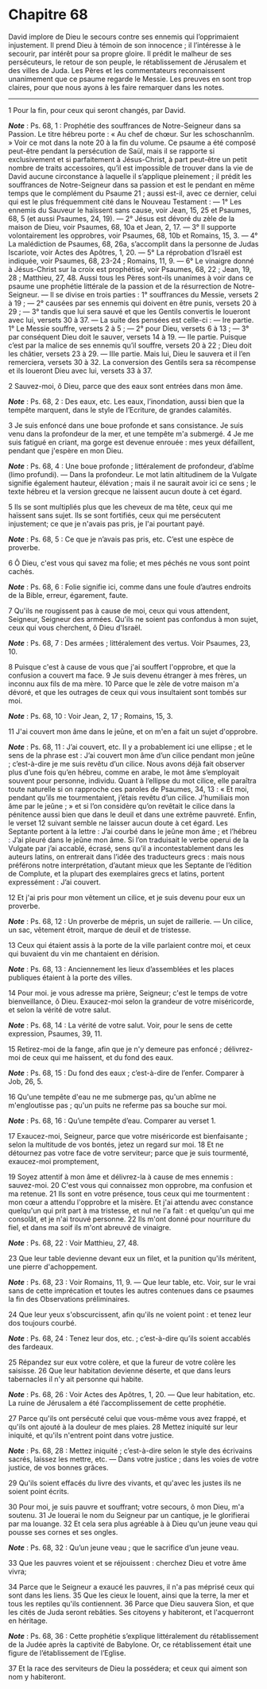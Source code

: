 # Chapitre 68

David implore de Dieu le secours contre ses ennemis qui l’opprimaient injustement.
Il prend Dieu à témoin de son innocence ; il l’intéresse à le secourir, par intérêt pour sa propre gloire.
Il prédit le malheur de ses persécuteurs, le retour de son peuple, le rétablissement de Jérusalem et des villes de Juda.
Les Pères et les commentateurs reconnaissent unanimement que ce psaume regarde le Messie.
Les preuves en sont trop claires, pour que nous ayons à les faire remarquer dans les notes.

***

1 Pour la fin, pour ceux qui seront changés, par David.

***Note*** :  Ps. 68, 1 : Prophétie des souffrances de Notre-Seigneur dans sa Passion. Le titre hébreu porte : « Au chef de chœur. Sur les schoschannîm. » Voir ce mot dans la note 20 à la fin du volume. Ce psaume a été composé peut-être pendant la persécution de Saül, mais il se rapporte si exclusivement et si parfaitement à Jésus-Christ, à part peut-être un petit nombre de traits accessoires, qu’il est impossible de trouver dans la vie de David aucune circonstance à laquelle il s’applique pleinement ; il prédit les souffrances de Notre-Seigneur dans sa passion et est le pendant en même temps que le complément du Psaume 21 ; aussi est-il, avec ce dernier, celui qui est le plus fréquemment cité dans le Nouveau Testament : ― 1° Les ennemis du Sauveur le haïssent sans cause, voir Jean, 15, 25 et Psaumes, 68, 5 (et aussi Psaumes, 24, 19). ― 2° Jésus est dévoré du zèle de la maison de Dieu, voir Psaumes, 68, 10a et Jean, 2, 17. ― 3° Il supporte volontairement les opprobres, voir Psaumes, 68, 10b et Romains, 15, 3. ― 4° La
malédiction de Psaumes, 68, 26a, s’accomplit dans la personne de Judas Iscariote, voir Actes des Apôtres, 1, 20. ― 5° La réprobation d’Israël est indiquée, voir Psaumes, 68, 23-24 ; Romains, 11, 9. ― 6° Le vinaigre donné à Jésus-Christ sur la croix est prophétisé, voir Psaumes, 68, 22 ; Jean, 19, 28 ; Matthieu, 27, 48. Aussi tous les Pères sont-ils unanimes à voir dans ce psaume une prophétie littérale de la passion et de la résurrection de Notre-Seigneur. ― Il se divise en trois parties : 1° souffrances du Messie, versets 2 à 19 ; ― 2° causées par ses ennemis qui doivent en être punis, versets 20 à 29 ; ― 3° tandis que lui sera sauvé et que les Gentils convertis le loueront avec lui, versets 30 à 37. ― La suite des pensées est celle-ci : ― Ire partie. 1° Le Messie souffre, versets 2 à 5 ; ― 2° pour Dieu, versets 6 à 13 ; ― 3° par conséquent Dieu doit le sauver, versets 14 à 19. ― IIe partie. Puisque c’est par la malice de ses ennemis qu’il souffre, versets 20 à 22 ; Dieu doit les châtier, versets 23 à 29. ―
IIIe partie. Mais lui, Dieu le sauvera et il l’en remerciera, versets 30 à 32. La conversion des Gentils sera sa récompense et ils loueront Dieu avec lui, versets 33 à 37.


2 Sauvez-moi, ô Dieu, parce que des eaux sont entrées dans mon âme.

***Note*** :  Ps. 68, 2 : Des eaux, etc. Les eaux, l’inondation, aussi bien que la tempête marquent, dans le style de l’Ecriture, de grandes calamités.

3 Je suis enfoncé dans une boue profonde et sans consistance. Je suis venu dans la profondeur de la mer, et une tempête m'a submergé. 4 Je me suis fatigué en criant, ma gorge est devenue enrouée : mes yeux défaillent, pendant que j'espère en mon Dieu.

***Note*** :  Ps. 68, 4 : Une boue profonde ; littéralement de profondeur, d’abîme (limo profundi). ― Dans la profondeur. Le mot latin altitudinem de la Vulgate signifie également hauteur, élévation ; mais il ne saurait avoir ici ce sens ; le texte hébreu et la version grecque ne laissent aucun doute à cet égard.


5 Ils se sont multipliés plus que les cheveux de ma tête, ceux qui me haïssent sans sujet. Ils se sont fortifiés, ceux qui me persécutent injustement; ce que je n'avais pas pris, je l'ai pourtant payé.

***Note*** :  Ps. 68, 5 : Ce que je n’avais pas pris, etc. C’est une espèce de proverbe.

6 Ô Dieu, c'est vous qui savez ma folie; et mes péchés ne vous sont point cachés.

***Note*** :  Ps. 68, 6 : Folie signifie ici, comme dans une foule d’autres endroits de la Bible, erreur, égarement, faute.

7 Qu'ils ne rougissent pas à cause de moi, ceux qui vous attendent, Seigneur, Seigneur des armées. Qu'ils ne soient pas confondus à mon sujet, ceux qui vous cherchent, ô Dieu d'Israël.

***Note*** :  Ps. 68, 7 : Des armées ; littéralement des vertus. Voir Psaumes, 23, 10.


8 Puisque c'est à cause de vous que j'ai souffert l'opprobre, et que la confusion a couvert ma face. 9 Je suis devenu étranger à mes frères, un inconnu aux fils de ma mère. 10 Parce que le zèle de votre maison m'a dévoré, et que les outrages de ceux qui vous insultaient sont tombés sur moi.

***Note*** :  Ps. 68, 10 : Voir Jean, 2, 17 ; Romains, 15, 3.

11 J'ai couvert mon âme dans le jeûne, et on m'en a fait un sujet d'opprobre.

***Note*** :  Ps. 68, 11 : J’ai couvert, etc. Il y a probablement ici une ellipse ; et le sens de la phrase est : J’ai couvert mon âme d’un cilice pendant mon jeûne ; c’est-à-dire je me suis revêtu d’un cilice. Nous avons déjà fait observer plus d’une fois qu’en hébreu, comme en arabe, le mot âme s’employait souvent pour personne, individu. Quant à l’ellipse du mot cilice, elle paraîtra toute naturelle si on rapproche ces paroles de Psaumes, 34, 13 : « Et moi, pendant qu’ils me tourmentaient, j’étais revêtu d’un cilice. J’humiliais mon âme par le jeûne ; » et si l’on considère qu’on revêtait le cilice dans la pénitence aussi bien que dans le deuil et dans une extrême pauvreté. Enfin, le verset 12 suivant semble ne laisser aucun doute à cet égard. Les Septante portent à la lettre : J’ai courbé dans le jeûne mon âme ; et l’hébreu : J’ai pleuré dans le jeûne mon âme. Si l’on traduisait le verbe operui de la Vulgate par j’ai accablé, écrasé, sens qu’il a incontestablement dans les auteurs latins, on entrerait dans l’idée
des traducteurs grecs : mais nous préférons notre interprétation, d’autant mieux que les Septante de l’édition de Complute, et la plupart des exemplaires grecs et latins, portent expressément : J’ai couvert.

12 Et j'ai pris pour mon vêtement un cilice, et je suis devenu pour eux un proverbe.

***Note*** :  Ps. 68, 12 : Un proverbe de mépris, un sujet de raillerie. ― Un cilice, un sac, vêtement étroit, marque de deuil et de tristesse.

13 Ceux qui étaient assis à la porte de la ville parlaient contre moi, et ceux qui buvaient du vin me chantaient en dérision.

***Note*** :  Ps. 68, 13 : Anciennement les lieux d’assemblées et les places publiques étaient à la porte des villes.


14 Pour moi. je vous adresse ma prière, Seigneur; c'est le temps de votre bienveillance, ô Dieu. Exaucez-moi selon la grandeur de votre miséricorde, et selon la vérité de votre salut.

***Note*** :  Ps. 68, 14 : La vérité de votre salut. Voir, pour le sens de cette expression, Psaumes, 39, 11.

15 Retirez-moi de la fange, afin que je n'y demeure pas enfoncé ; délivrez-moi de ceux qui me haïssent, et du fond des eaux.

***Note*** :  Ps. 68, 15 : Du fond des eaux ; c’est-à-dire de l’enfer. Comparer à Job, 26, 5.

16 Qu'une tempête d'eau ne me submerge pas, qu'un abîme ne m'engloutisse pas ; qu'un puits ne referme pas sa bouche sur moi.

***Note*** :  Ps. 68, 16 : Qu’une tempête d’eau. Comparer au verset 1.

17 Exaucez-moi, Seigneur, parce que votre miséricorde est bienfaisante ; selon la multitude de vos bontés, jetez un regard sur moi. 18 Et ne détournez pas votre face de votre serviteur; parce que je suis tourmenté, exaucez-moi promptement,


19 Soyez attentif à mon âme et délivrez-la à cause de mes ennemis : sauvez-moi. 20 C'est vous qui connaissez mon opprobre, ma confusion et ma retenue. 21 Ils sont en votre présence, tous ceux qui me tourmentent : mon cœur a attendu l'opprobre et la misère. Et j'ai attendu avec constance quelqu'un qui prit part à ma tristesse, et nul ne l'a fait : et quelqu'un qui me consolât, et je n'ai trouvé personne. 22 Ils m'ont donné pour nourriture du fiel, et dans ma soif ils m'ont abreuvé de vinaigre.

***Note*** :  Ps. 68, 22 : Voir Matthieu, 27, 48.


23 Que leur table devienne devant eux un filet, et la punition qu'ils méritent, une pierre d'achoppement.

***Note*** :  Ps. 68, 23 : Voir Romains, 11, 9. ― Que leur table, etc. Voir, sur le vrai sans de cette imprécation et toutes les autres contenues dans ce psaumes la fin des Observations préliminaires.

24 Que leur yeux s'obscurcissent, afin qu'ils ne voient point : et tenez leur dos toujours courbé.

***Note*** :  Ps. 68, 24 : Tenez leur dos, etc. ; c’est-à-dire qu’ils soient accablés des fardeaux.

25 Répandez sur eux votre colère, et que la fureur de votre colère les saisisse. 26 Que leur habitation devienne déserte, et que dans leurs tabernacles il n'y ait personne qui habite.

***Note*** :  Ps. 68, 26 : Voir Actes des Apôtres, 1, 20. ― Que leur habitation, etc. La ruine de Jérusalem a été l’accomplissement de cette prophétie.

27 Parce qu'ils ont persécuté celui que vous-même vous avez frappé, et qu'ils ont ajouté à la douleur de mes plaies. 28 Mettez iniquité sur leur iniquité, et qu'ils n'entrent point dans votre justice.

***Note*** :  Ps. 68, 28 : Mettez iniquité ; c’est-à-dire selon le style des écrivains sacrés, laissez les mettre, etc. ― Dans votre justice ; dans les voies de votre justice, de vos bonnes grâces.

29 Qu'ils soient effacés du livre des vivants, et qu'avec les justes ils ne soient point écrits.


30 Pour moi, je suis pauvre et souffrant; votre secours, ô mon Dieu, m'a soutenu. 31 Je louerai le nom du Seigneur par un cantique, je le glorifierai par ma louange. 32 Et cela sera plus agréable à à Dieu qu'un jeune veau qui pousse ses cornes et ses ongles.

***Note*** :  Ps. 68, 32 : Qu’un jeune veau ; que le sacrifice d’un jeune veau.

33 Que les pauvres voient et se réjouissent : cherchez Dieu et votre âme vivra;


34 Parce que le Seigneur a exaucé les pauvres, il n'a pas méprisé ceux qui sont dans les liens. 35 Que les cieux le louent, ainsi que la terre, la mer et tous les reptiles qu'ils contiennent. 36 Parce que Dieu sauvera Sion, et que les cités de Juda seront rebâties. Ses citoyens y habiteront, et l'acquerront en héritage.

***Note*** :  Ps. 68, 36 : Cette prophétie s’explique littéralement du rétablissement de la Judée après la captivité de Babylone. Or, ce rétablissement était une figure de l’établissement de l’Eglise.

37 Et la race des serviteurs de Dieu la possédera; et ceux qui aiment son nom y habiteront.

